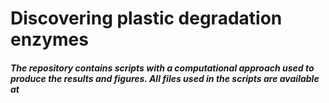 # Discovering plastic degradation enzymes

##### The repository contains scripts with a computational approach used to produce the results and figures. All files used in the scripts are available at 
